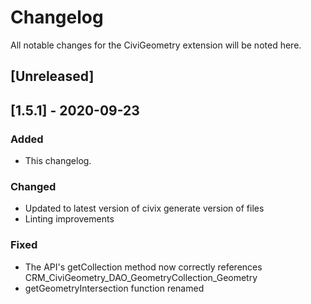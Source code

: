 # Changelog 
All notable changes for the CiviGeometry extension will be noted here.

## [Unreleased]

## [1.5.1] - 2020-09-23
### Added
 - This changelog.

### Changed 
 - Updated to latest version of civix generate version of files
 - Linting improvements

### Fixed
 - The API's getCollection method now correctly references CRM_CiviGeometry_DAO_GeometryCollection_Geometry
 - getGeometryIntersection function renamed
